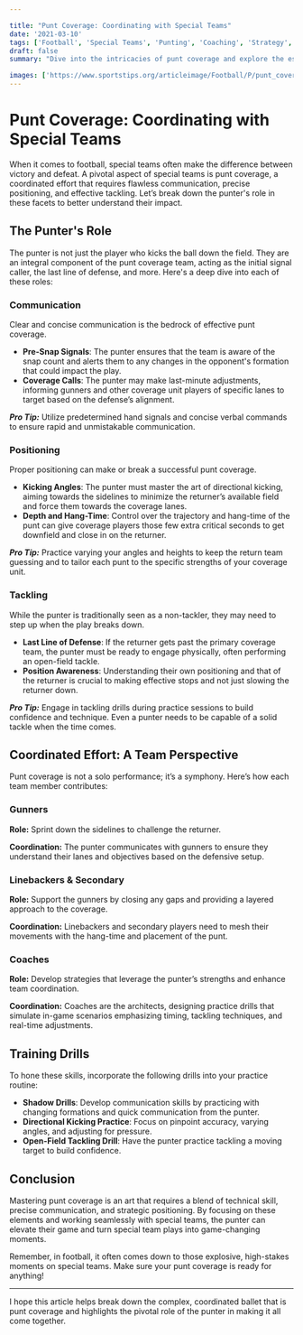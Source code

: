 ```yaml
---

title: "Punt Coverage: Coordinating with Special Teams"
date: '2021-03-10'
tags: ['Football', 'Special Teams', 'Punting', 'Coaching', 'Strategy', 'Tackling', 'Communication', 'Positioning', 'Teamwork']
draft: false
summary: "Dive into the intricacies of punt coverage and explore the essential roles of the punter in communication, positioning, and tackling within special teams. Gain insights from both a player's and coach's perspective."

images: ['https://www.sportstips.org/articleimage/Football/P/punt_coverage_coordinating_with_special_teams.webp']
---
```


# Punt Coverage: Coordinating with Special Teams

When it comes to football, special teams often make the difference between victory and defeat. A pivotal aspect of special teams is punt coverage, a coordinated effort that requires flawless communication, precise positioning, and effective tackling. Let’s break down the punter's role in these facets to better understand their impact.

## The Punter's Role

The punter is not just the player who kicks the ball down the field. They are an integral component of the punt coverage team, acting as the initial signal caller, the last line of defense, and more. Here's a deep dive into each of these roles:

### Communication

Clear and concise communication is the bedrock of effective punt coverage.

- **Pre-Snap Signals**: The punter ensures that the team is aware of the snap count and alerts them to any changes in the opponent's formation that could impact the play.
- **Coverage Calls**: The punter may make last-minute adjustments, informing gunners and other coverage unit players of specific lanes to target based on the defense’s alignment.

***Pro Tip:*** Utilize predetermined hand signals and concise verbal commands to ensure rapid and unmistakable communication.

### Positioning

Proper positioning can make or break a successful punt coverage.

- **Kicking Angles**: The punter must master the art of directional kicking, aiming towards the sidelines to minimize the returner’s available field and force them towards the coverage lanes.
- **Depth and Hang-Time**: Control over the trajectory and hang-time of the punt can give coverage players those few extra critical seconds to get downfield and close in on the returner.

***Pro Tip:*** Practice varying your angles and heights to keep the return team guessing and to tailor each punt to the specific strengths of your coverage unit.

### Tackling

While the punter is traditionally seen as a non-tackler, they may need to step up when the play breaks down.

- **Last Line of Defense**: If the returner gets past the primary coverage team, the punter must be ready to engage physically, often performing an open-field tackle.
- **Position Awareness**: Understanding their own positioning and that of the returner is crucial to making effective stops and not just slowing the returner down.

***Pro Tip:*** Engage in tackling drills during practice sessions to build confidence and technique. Even a punter needs to be capable of a solid tackle when the time comes.

## Coordinated Effort: A Team Perspective

Punt coverage is not a solo performance; it’s a symphony. Here’s how each team member contributes:

### Gunners

**Role:** Sprint down the sidelines to challenge the returner.

**Coordination:** The punter communicates with gunners to ensure they understand their lanes and objectives based on the defensive setup.

### Linebackers & Secondary

**Role:** Support the gunners by closing any gaps and providing a layered approach to the coverage.

**Coordination:** Linebackers and secondary players need to mesh their movements with the hang-time and placement of the punt.

### Coaches

**Role:** Develop strategies that leverage the punter’s strengths and enhance team coordination.

**Coordination:** Coaches are the architects, designing practice drills that simulate in-game scenarios emphasizing timing, tackling techniques, and real-time adjustments.

## Training Drills

To hone these skills, incorporate the following drills into your practice routine:

- **Shadow Drills**: Develop communication skills by practicing with changing formations and quick communication from the punter.
- **Directional Kicking Practice**: Focus on pinpoint accuracy, varying angles, and adjusting for pressure.
- **Open-Field Tackling Drill**: Have the punter practice tackling a moving target to build confidence.

## Conclusion

Mastering punt coverage is an art that requires a blend of technical skill, precise communication, and strategic positioning. By focusing on these elements and working seamlessly with special teams, the punter can elevate their game and turn special team plays into game-changing moments.

Remember, in football, it often comes down to those explosive, high-stakes moments on special teams. Make sure your punt coverage is ready for anything!

---

I hope this article helps break down the complex, coordinated ballet that is punt coverage and highlights the pivotal role of the punter in making it all come together.

